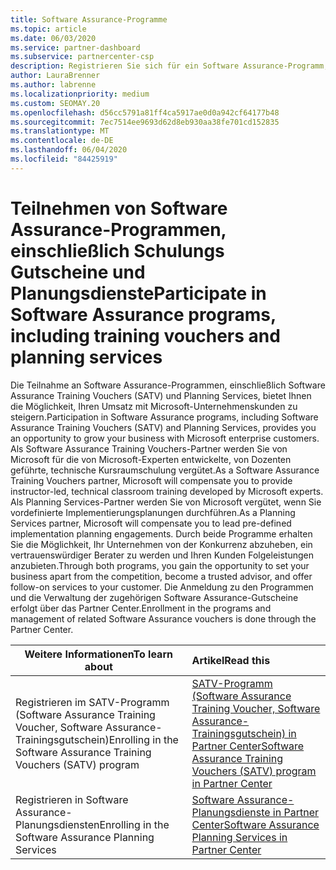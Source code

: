 ```yaml
---
title: Software Assurance-Programme
ms.topic: article
ms.date: 06/03/2020
ms.service: partner-dashboard
ms.subservice: partnercenter-csp
description: Registrieren Sie sich für ein Software Assurance-Programm, um Geschäftskunden zu entwickeln und für Unternehmenskunden Schulungen und Planung zu bieten.
author: LauraBrenner
ms.author: labrenne
ms.localizationpriority: medium
ms.custom: SEOMAY.20
ms.openlocfilehash: d56cc5791a81ff4ca5917ae0d0a942cf64177b48
ms.sourcegitcommit: 7ec7514ee9693d62d8eb930aa38fe701cd152835
ms.translationtype: MT
ms.contentlocale: de-DE
ms.lasthandoff: 06/04/2020
ms.locfileid: "84425919"
---
```

# <a name="participate-in-software-assurance-programs-including-training-vouchers-and-planning-services"></a><span data-ttu-id="6ec9c-103">Teilnehmen von Software Assurance-Programmen, einschließlich Schulungs Gutscheine und Planungsdienste</span><span class="sxs-lookup"><span data-stu-id="6ec9c-103">Participate in Software Assurance programs, including training vouchers and planning services</span></span>

<span data-ttu-id="6ec9c-104">Die Teilnahme an Software Assurance-Programmen, einschließlich Software Assurance Training Vouchers (SATV) und Planning Services, bietet Ihnen die Möglichkeit, Ihren Umsatz mit Microsoft-Unternehmenskunden zu steigern.</span><span class="sxs-lookup"><span data-stu-id="6ec9c-104">Participation in Software Assurance programs, including Software Assurance Training Vouchers (SATV) and Planning Services, provides you an opportunity to grow your business with Microsoft enterprise customers.</span></span> <span data-ttu-id="6ec9c-105">Als Software Assurance Training Vouchers-Partner werden Sie von Microsoft für die von Microsoft-Experten entwickelte, von Dozenten geführte, technische Kursraumschulung vergütet.</span><span class="sxs-lookup"><span data-stu-id="6ec9c-105">As a Software Assurance Training Vouchers partner, Microsoft will compensate you to provide instructor-led, technical classroom training developed by Microsoft experts.</span></span> <span data-ttu-id="6ec9c-106">Als Planning Services-Partner werden Sie von Microsoft vergütet, wenn Sie vordefinierte Implementierungsplanungen durchführen.</span><span class="sxs-lookup"><span data-stu-id="6ec9c-106">As a Planning Services partner, Microsoft will compensate you to lead pre-defined implementation planning engagements.</span></span> <span data-ttu-id="6ec9c-107">Durch beide Programme erhalten Sie die Möglichkeit, Ihr Unternehmen von der Konkurrenz abzuheben, ein vertrauenswürdiger Berater zu werden und Ihren Kunden Folgeleistungen anzubieten.</span><span class="sxs-lookup"><span data-stu-id="6ec9c-107">Through both programs, you gain the opportunity to set your business apart from the competition, become a trusted advisor, and offer follow-on services to your customer.</span></span> <span data-ttu-id="6ec9c-108">Die Anmeldung zu den Programmen und die Verwaltung der zugehörigen Software Assurance-Gutscheine erfolgt über das Partner Center.</span><span class="sxs-lookup"><span data-stu-id="6ec9c-108">Enrollment in the programs and management of related Software Assurance vouchers is done through the Partner Center.</span></span>

|<span data-ttu-id="6ec9c-109">**Weitere Informationen**</span><span class="sxs-lookup"><span data-stu-id="6ec9c-109">**To learn about**</span></span>   |<span data-ttu-id="6ec9c-110">**Artikel**</span><span class="sxs-lookup"><span data-stu-id="6ec9c-110">**Read this**</span></span>   |
|--------------------------|:------------------|
|<span data-ttu-id="6ec9c-111">Registrieren im SATV-Programm (Software Assurance Training Voucher, Software Assurance-Trainingsgutschein)</span><span class="sxs-lookup"><span data-stu-id="6ec9c-111">Enrolling in the Software Assurance Training Vouchers (SATV) program</span></span>|[<span data-ttu-id="6ec9c-112">SATV-Programm (Software Assurance Training Voucher, Software Assurance-Trainingsgutschein) in Partner Center</span><span class="sxs-lookup"><span data-stu-id="6ec9c-112">Software Assurance Training Vouchers (SATV) program in Partner Center</span></span>](software-assurance-satv.md)|
|<span data-ttu-id="6ec9c-113">Registrieren in Software Assurance-Planungsdiensten</span><span class="sxs-lookup"><span data-stu-id="6ec9c-113">Enrolling in the Software Assurance Planning Services</span></span>|[<span data-ttu-id="6ec9c-114">Software Assurance-Planungsdienste in Partner Center</span><span class="sxs-lookup"><span data-stu-id="6ec9c-114">Software Assurance Planning Services in Partner Center</span></span>](software-assurance-dps.md) |